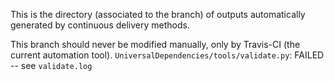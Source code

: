This is the directory (associated to the branch) of outputs automatically generated by continuous delivery methods.

This branch should never be modified manually, only by Travis-CI (the current automation tool).
`UniversalDependencies/tools/validate.py`: FAILED -- see `validate.log`
